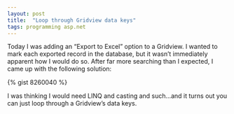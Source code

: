 ```yaml
---
layout: post
title:  "Loop through Gridview data keys"
tags: programming asp.net
---
```


Today I was adding an “Export to Excel” option to a Gridview. I wanted to mark each exported record in the database, but it wasn’t immediately apparent how I would do so. After far more searching than I expected, I came up with the following solution:

{% gist 8260040 %}

I was thinking I would need LINQ and casting and such…and it turns out you can just loop through a Gridview’s data keys.